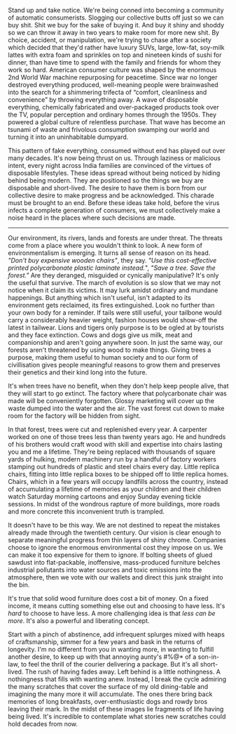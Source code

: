 
Stand up and take notice. We're being conned into becoming a community of automatic consumerists.
Slogging our collective butts off just so we can buy shit. Shit we buy for the sake of buying it.
And buy it shiny and shoddy so we can throw it away in two years to make room for more new shit.
By choice, accident, or manipulation, we're trying to chase after a society which decided that
they'd rather have luxury SUVs, large, low-fat, soy-milk lattes with extra foam and sprinkles on top
and nineteen kinds of sushi for dinner, than have time to spend with the family and friends for whom
they work so hard. American consumer culture was shaped by the enormous 2nd World War machine
repurposing for peacetime. Since war no longer destroyed everything produced, well-meaning people
were brainwashed into the search for a shimmering trifecta of “comfort, cleanliness and convenience”
by throwing everything away. A wave of disposable everything, chemically fabricated and
over-packaged products took over the TV, popular perception and ordinary homes through the 1950s.
They powered a global culture of relentless purchase. That wave has become an tsunami of waste and
frivolous consumption swamping our world and turning it into an uninhabitable dumpyard.

This pattern of fake everything, consumed without end has played out over many decades. It's now
being thrust on us. Through laziness or malicious intent, every night across India families are
convinced of the virtues of disposable lifestyles. These ideas spread without being noticed by
hiding behind being modern. They are positioned so the things we buy are disposable and short-lived.
The desire to have them is born from our collective desire to make progress and be acknowledged.
This charade must be brought to an end. Before these ideas take hold, before the virus infects a
complete generation of consumers, we must collectively make a noise heard in the places where such
decisions are made.

---

Our environment, its rivers, lands and forests are under threat. The threats come from a place where
you wouldn't think to look. A new form of environmentalism is emerging. It turns all sense of reason
on its head. _"Don't buy expensive wooden chairs"_, they say. _"Use this cost-effective printed
polycarbonate plastic laminate instead._", _"Save a tree. Save the forest."_ Are they deranged,
misguided or cynically manipulative? It's only the useful that survive. The march of evolution is so
slow that we may not notice when it claim its victims. It may lurk amidst ordinary and mundane
happenings. But anything which isn't useful, isn't adapted to its environment gets reclaimed, its
fires extinguished. Look no further than your own body for a reminder. If tails were still useful,
your tailbone would carry a considerably heavier weight, fashion houses would show-off the latest
in tailwear. Lions and tigers only purpose is to be ogled at by tourists and they face extinction.
Cows and dogs give us milk, meat and companionship and aren't going anywhere soon. In just the same
way, our forests aren't threatened by using wood to make things. Giving trees a purpose, making them
useful to human society and to our form of civillisation gives people meaningful reasons to grow
them and preserves their genetics and their kind long into the future.

It's when trees have no benefit, when they don't help keep people alive, that they will start to go
extinct. The factory where that polycarbonate chair was made will be conveniently forgotten. Glossy
marketing will cover up the waste dumped into the water and the air. The vast forest cut down to
make room for the factory will be hidden from sight.

In that forest, trees were cut and replenished every year. A carpenter worked on one of those trees
less than twenty years ago. He and hundreds of his brothers would craft wood with skill and
expertise into chairs lasting you and me a lifetime. They're being replaced with thousands of
square yards of hulking, modern machinery run by a handful of factory workers stamping out hundreds
of plastic and steel chairs every day. Little replica chairs, fitting into little replica boxes to
be shipped off to little replica homes. Chairs, which in a few years will occupy landfills across
the country, instead of accumulating a lifetime of memories as your children and their children
watch Saturday morning cartoons and enjoy Sunday evening tickle sessions. In midst of the wondrous
rapture of more buildings, more roads and more concrete this inconvenient truth is trampled.

It doesn't have to be this way. We are not destined to repeat the mistakes already made through the
twentieth century. Our vision is clear enough to separate meaningful progress from thin layers of
shiny chrome. Companies choose to ignore the enormous environmental cost they impose on us. We can
make it too expensive for them to ignore. If bolting sheets of glued sawdust into flat-packable,
inoffensive, mass-produced furniture belches industrial pollutants into water sources and toxic
emissions into the atmosphere, then we vote with our wallets and direct this junk straight into the
bin.

It's true that solid wood furniture does cost a bit of money. On a fixed income, it means cutting
something else out and choosing to have less. It's _hard_ to choose to have less. A more challenging
idea is that _less can be more_. It's also a powerful and liberating concept.

Start with a pinch of abstinence, add infrequent splurges mixed with heaps of craftsmanship, simmer
for a few years and bask in the returns of longevity. I'm no different from you in wanting more, in
wanting to fulfill another desire, to keep up with that annoying aunty's #%@* of a  son-in-law, to
feel the thrill of the courier delivering a package. But it's all short-lived. The rush of having
fades away. Left behind is a little nothingness. A nothingness that fills with wanting anew. Instead,
I break the cycle admiring the many scratches that cover the surface of my old dining-table and
imagining the many more it will accumulate. The ones there bring back memories of long breakfasts,
over-enthusiastic dogs and rowdy bros leaving their mark. In the midst of these images lie fragments
of life having being lived. It's incredible to contemplate what stories new scratches could hold
decades from now.
